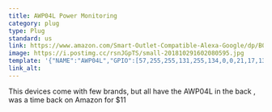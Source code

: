 ```yaml
---
title: AWP04L Power Monitoring
category: plug
type: Plug
standard: us
link: https://www.amazon.com/Smart-Outlet-Compatible-Alexa-Google/dp/B07LGSBFNJ
image: https://i.postimg.cc/rsnJGpTS/small-201810291602080595.jpg
template: '{"NAME":"AWP04L","GPIO":[57,255,255,131,255,134,0,0,21,17,132,56,255],"FLAG":0,"BASE":18}' 
link_alt: 
---
```



This devices come with few brands,  but all have the AWP04L in the back , was a time back on Amazon for $11





